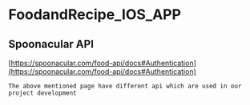 # FoodandRecipe_IOS_APP

## Spoonacular API
[https://spoonacular.com/food-api/docs#Authentication](https://spoonacular.com/food-api/docs#Authentication)

``
The above mentioned page have different api which are used in our project development
``
